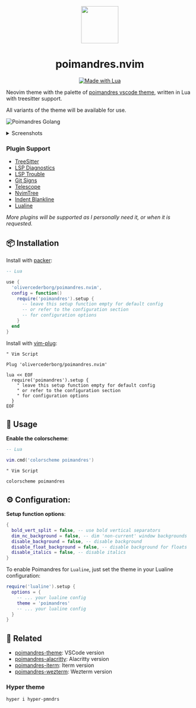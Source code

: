 
<div align="center">
  <img src="https://user-images.githubusercontent.com/47901349/182481495-06f11e94-8d8a-4580-b869-56b6defae182.png" width="100px">      
  <h1>poimandres.nvim</h1>
</div>

<p align="center">
  <a href="#">
    <img alt="Made with Lua" src="https://img.shields.io/badge/Made%20with%20Lua-00359F.svg?style=for-the-badge&logo=lua" style="vertical-align:center" />
  </a>
</p>

Neovim theme with the palette of [poimandres vscode theme](https://github.com/drcmda/poimandres-theme), written in Lua with treesitter support. 

All variants of the theme will be available for use.

![Poimandres Golang](https://user-images.githubusercontent.com/47901349/182434263-91489ea7-8e6f-4c2a-b738-6d3f293cd357.png)


<details>
<summary>Screenshots</summary>

### Lua

![Poimandres Lua](https://user-images.githubusercontent.com/47901349/182434460-3702a751-7cc1-43c6-aa9e-05843ad5489c.png)

### TypeScript

![Poimandres TypeScript](https://user-images.githubusercontent.com/47901349/182434594-0e8b3408-92ec-4056-8907-9a28a94fa08a.png)

</details>

### Plugin Support

- [TreeSitter](https://github.com/nvim-treesitter/nvim-treesitter)
- [LSP Diagnostics](https://neovim.io/doc/user/lsp.html)
- [LSP Trouble](https://github.com/folke/lsp-trouble.nvim)
- [Git Signs](https://github.com/lewis6991/gitsigns.nvim)
- [Telescope](https://github.com/nvim-telescope/telescope.nvim)
- [NvimTree](https://github.com/kyazdani42/nvim-tree.lua)
- [Indent Blankline](https://github.com/lukas-reineke/indent-blankline.nvim)
- [Lualine](https://github.com/hoob3rt/lualine.nvim)

_More plugins will be supported as I personally need it, or when it is requested._

## 📦 Installation

Install with [packer](https://github.com/wbthomason/packer.nvim):

```lua
-- Lua

use { 
  'olivercederborg/poimandres.nvim',
  config = function()
    require('poimandres').setup {
      -- leave this setup function empty for default config
      -- or refer to the configuration section
      -- for configuration options
    }
  end
}
```

Install with [vim-plug](https://github.com/junegunn/vim-plug):
```vim
" Vim Script

Plug 'olivercederborg/poimandres.nvim'

lua << EOF
  require('poimandres').setup {
    " leave this setup function empty for default config
    " or refer to the configuration section
    " for configuration options
  }
EOF
```

## 🚀 Usage

**Enable the colorscheme**:

```lua
-- Lua

vim.cmd('colorscheme poimandres')
```

```vim
" Vim Script

colorscheme poimandres
```

## ⚙️ Configuration:

**Setup function options**: 

```lua
{
  bold_vert_split = false, -- use bold vertical separators
  dim_nc_background = false, -- dim 'non-current' window backgrounds
  disable_background = false, -- disable background
  disable_float_background = false, -- disable background for floats
  disable_italics = false, -- disable italics
}
```

To enable Poimandres for `Lualine`, just set the theme in your Lualine configuration:

```lua
require('lualine').setup {
  options = {
    -- ... your lualine config
    theme = 'poimandres'
    -- ... your lualine config
  }
}
```

## 🙌 Related

- [poimandres-theme](https://github.com/drcmda/poimandres-theme): VSCode version
- [poimandres-alacritty](https://github.com/z0al/poimandres-alacritty): Alacritty version
- [poimandres-iterm](https://github.com/alii/poimandres-iterm): Iterm version
- [poimandres-wezterm](https://github.com/olivercederborg/poimandres-wezterm): Wezterm version

### Hyper theme

```bash
hyper i hyper-pmndrs
```
